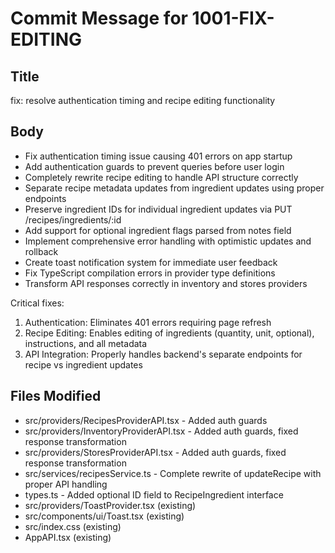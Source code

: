 # Commit Message for 1001-FIX-EDITING

## Title
fix: resolve authentication timing and recipe editing functionality

## Body
- Fix authentication timing issue causing 401 errors on app startup
- Add authentication guards to prevent queries before user login
- Completely rewrite recipe editing to handle API structure correctly
- Separate recipe metadata updates from ingredient updates using proper endpoints
- Preserve ingredient IDs for individual ingredient updates via PUT /recipes/ingredients/:id
- Add support for optional ingredient flags parsed from notes field
- Implement comprehensive error handling with optimistic updates and rollback
- Create toast notification system for immediate user feedback
- Fix TypeScript compilation errors in provider type definitions
- Transform API responses correctly in inventory and stores providers

Critical fixes:
1. Authentication: Eliminates 401 errors requiring page refresh
2. Recipe Editing: Enables editing of ingredients (quantity, unit, optional), instructions, and all metadata
3. API Integration: Properly handles backend's separate endpoints for recipe vs ingredient updates

## Files Modified
- src/providers/RecipesProviderAPI.tsx - Added auth guards
- src/providers/InventoryProviderAPI.tsx - Added auth guards, fixed response transformation
- src/providers/StoresProviderAPI.tsx - Added auth guards, fixed response transformation  
- src/services/recipesService.ts - Complete rewrite of updateRecipe with proper API handling
- types.ts - Added optional ID field to RecipeIngredient interface
- src/providers/ToastProvider.tsx (existing)
- src/components/ui/Toast.tsx (existing)
- src/index.css (existing)
- AppAPI.tsx (existing) 